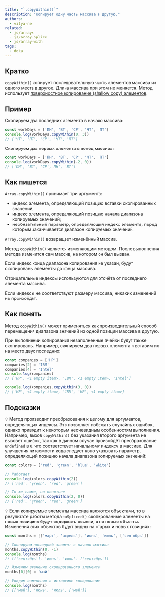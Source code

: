 ```yaml
---
title: "`.copyWithin()`"
description: "Копирует одну часть массива в другую."
authors:
  - vitya-ne
related:
  - js/arrays
  - js/array-splice
  - js/array-with
tags:
  - doka
---
```


## Кратко

`copyWithin()` копирует последовательную часть элементов массива из одного места в другое. Длина массива при этом не меняется. Метод использует [поверхностное копирование (shallow copy) элементов](/js/shallow-or-deep-clone/).

## Пример

Скопируем два последних элемента в начало массива:

```js
const workDays = ['ПН', 'ВТ', 'СР', 'ЧТ', 'ПТ']
console.log(workDays.copyWithin(0, 3))
// ['ЧТ', 'ПТ', 'СР', 'ЧТ', 'ПТ']
```

Скопируем два первых элемента в конец массива:

```js
const workDays = ['ПН', 'ВТ', 'СР', 'ЧТ', 'ПТ']
console.log(workDays.copyWithin(-2, 0))
// ['ПН', 'ВТ', 'СР', ПН', 'ВТ']
```

## Как пишется

`Array.copyWithin()` принимает три аргумента:

- индекс элемента, определяющий позицию вставки скопированных значений;
- индекс элемента, определяющий позицию начала диапазона копируемых значений;
- необязательный параметр, определяющий индекс элемента, перед которым заканчивается диапазон копируемых значений.

`Array.copyWithin()` возвращает изменённый массив.

Метод `copyWithin()` является изменяющим методом. После выполнения метода изменится сам массив, на котором он был вызван.

Если индекс конца диапазона копирования не указан, будут скопированы элементы до конца массива.

Отрицательные индексы используются для отсчёта от последнего элемента массива.

Если индексы не соответствуют размеру массива, никаких изменений не произойдёт.

## Как понять

Метод `copyWithin()` может применяться как производительный способ перемещения диапазона значений из одной позиции массива в другую.

При выполнении копирования незаполненные ячейки будут также скопированы. Например, скопируем два первых элемента и вставим их на место двух последних:

```js
const companies = ['HP']
companies[2] = 'IBM'
companies[4] = 'Intel'
console.log(companies)
// ['HP', <1 empty item>, 'IBM', <1 empty item>, 'Intel']

console.log(companies.copyWithin(3, 0))
// ['HP', <1 empty item>, 'IBM', 'HP', <1 empty item>]
```

## Подсказки

💡 Метод производит преобразования к целому для аргументов, определяющих индексы. Это позволяет избежать случайных ошибок, однако приводит к некоторым неочевидным особенностям выполнения. Например, вызов `copyWithin()` без указания второго аргумента не вызовет ошибок, так как в данном случае произойдёт преобразование `undefined` в `0`, что соответствует начальному индексу в массиве. Для улучшения читаемости кода следует явно указывать параметр, определяющий позицию начала диапазона копируемых значений:

```js
const colors = ['red', 'green', 'blue', 'white']

// Работает
console.log(colors.copyWithin(2))
// ['red', 'green', 'red', 'green']

// То же самое, но понятнее
console.log(colors.copyWithin(2, 0))
// ['red', 'green', 'red', 'green']
```

💡 Если копируемые элементы массива являются объектами, то в результате работы метода `toSpliced()` скопированные элементы на новых позициях будут содержать ссылки, а не новые объекты. Изменения этих объектов будут видны на старых и новых позициях:

```js
const months = [['март', 'апрель'], 'июнь', 'июль', ['сентябрь']]

// Скопируем последний элемент в начало массива
months.copyWithin(0, -1)
console.log(months)
// [['сентябрь'], 'июнь', 'июль', ['сентябрь']]

// Изменим значение скопированного элемента
months[0][0] = 'май'

// Увидим изменения в источнике копирования
console.log(months)
// [['май'], 'июнь', 'июль', ['май']]
```

